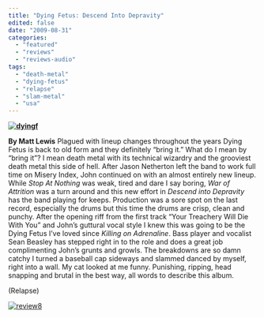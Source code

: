 ```yaml
---
title: "Dying Fetus: Descend Into Depravity"
edited: false
date: "2009-08-31"
categories:
  - "featured"
  - "reviews"
  - "reviews-audio"
tags:
  - "death-metal"
  - "dying-fetus"
  - "relapse"
  - "slam-metal"
  - "usa"
---
```


**[![dyingf](http://www.hellbound.ca/wp-content/uploads/2009/08/dyingf.jpg "dyingf")](http://www.hellbound.ca/wp-content/uploads/2009/08/dyingf.jpg)**

**By Matt Lewis** Plagued with lineup changes throughout the years Dying Fetus is back to old form and they definitely “bring it.” What do I mean by “bring it”? I mean death metal with its technical wizardry and the grooviest death metal this side of hell. After Jason Netherton left the band to work full time on Misery Index, John continued on with an almost entirely new lineup. While _Stop At Nothing_ was weak, tired and dare I say boring, _War of Attrition_ was a turn around and this new effort in _Descend into Depravity_ has the band playing for keeps. Production was a sore spot on the last record, especially the drums but this time the drums are crisp, clean and punchy. After the opening riff from the first track “Your Treachery Will Die With You” and John’s guttural vocal style I knew this was going to be the Dying Fetus I’ve loved since _Killing on Adrenaline_. Bass player and vocalist Sean Beasley has stepped right in to the role and does a great job complimenting John’s grunts and growls. The breakdowns are so damn catchy I turned a baseball cap sideways and slammed danced by myself, right into a wall. My cat looked at me funny. Punishing, ripping, head snapping and brutal in the best way, all words to describe this album.

(Relapse)

[![review8](http://www.hellbound.ca/wp-content/uploads/2009/07/review8.png "review8")](http://www.hellbound.ca/wp-content/uploads/2009/07/review8.png)
